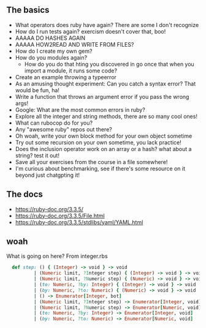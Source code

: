 ## The basics
- What operators does ruby have again? There are some I don't recognize
- How do I run tests again? exercism doesn't cover that, boo!
- AAAAA DO HASHES AGAIN
- AAAAA HOW2READ AND WRITE FROM FILES?
- How do I create my own gem?
- How do you modules again?
    - How do you do that hting you discovered in go once that when you import a module, it runs some code? 
- Create an example throwing a typeerror
- As an amusing thought experiment: Can you catch a syntax error? That would be fun, ha!
- Write a function that throws an argument error if you pass the wrong args!
- Google: What are the most common errors in ruby?
- Explore all the integer and string methods, there are so many cool ones!
- What can rubocop do for you?
- Any "awesome ruby" repos out there?
- Oh woah, write your own block method for your own object sometime
- Try out some recursion on your own sometime, you lack practice!
- Does the inclusion operator work on an array or a hash? what about a string? test it out!
- Save all your exercises from the course in a file somewhere!
- I'm curious about benchmarking, see if there's some resource on it beyond just chatgpting it!
## The docs
- https://ruby-doc.org/3.3.5/
- https://ruby-doc.org/3.3.5/File.html
- https://ruby-doc.org/3.3.5/stdlibs/yaml/YAML.html

## woah
What is going on here? From integer.rbs
```ruby
  def step: () { (Integer) -> void } -> void
          | (Numeric limit, ?Integer step) { (Integer) -> void } -> void
          | (Numeric limit, ?Numeric step) { (Numeric) -> void } -> void
          | (to: Numeric, ?by: Integer) { (Integer) -> void } -> void
          | (by: Numeric, ?to: Numeric) { (Numeric) -> void } -> void
          | () -> Enumerator[Integer, bot]
          | (Numeric limit, ?Integer step) -> Enumerator[Integer, void]
          | (Numeric limit, ?Numeric step) -> Enumerator[Numeric, void]
          | (to: Numeric, ?by: Integer) -> Enumerator[Integer, void]
          | (by: Numeric, ?to: Numeric) -> Enumerator[Numeric, void]
```